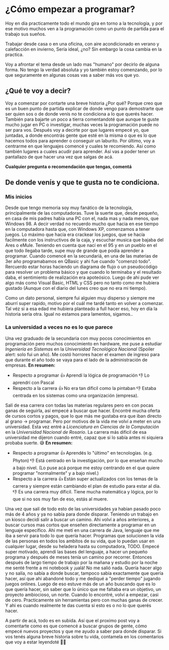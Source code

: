 # ¿Cómo empezar a programar?

Hoy en día practicamente todo el mundo gira en torno a la tecnología, y por ese motivo muchos ven a la programación como un punto de partida para el trabajo sus sueños. 

Trabajar desde casa o en una oficina, con aire acondicionado en verano y calefacción en invierno, Sería ideal, ¿no? Sin embargo la cosa cambia en la practica. 

Voy a afrontar el tema desde un lado mas "humano" por decirlo de alguna forma. No tengo la verdad absoluta y yo también estoy comenzando, por lo que seguramente en algunas cosas vas a saber más vos que yo. 

## ¿Qué te voy a decir?

Voy a comenzar por contarte una breve historia ¿Por qué? Porque creo que es un buen punto de partida explicar de donde vengo para demostrarte que ser quien sos o de donde venís no te condiciona a lo que querés hacer. También para bajarte un poco a tierra comentandoté que aunque te guste mucho jugar en PC o investigar, muchas veces la programación puede no ser para vos. 
Después voy a decirte por que lugares empecé yo, que juntadas, a donde encontrás gente que esté en la misma o que es lo que hacemos todos para aprender o conseguir un laburito.
Por último, voy a centrarme en que lenguajes comencé y cuales te recomiendo. Así como también lugares a cuales acudir para aprender. Así vas a poder tener un pantallazo de que hacer una vez que salgas de acá.

**Cualquier pregunta o recomendación que tengas, comentá**

## De donde venís y que te gusta no te condiciona.

### Mis inicios 

Desde que tengo memoria soy muy fanático de la tecnología, principalmente de las computadoras. Tuve la suerte que, desde pequeño, en casa de mis padres había una PC con el, nada mas y nada menos, que Windows 98.
A decir verdad no recuerdo mucho que hacia en ese tiempo en la computadora hasta que, con Windows XP, comenzamos a tener juegos. Lo máximo que hacía era crackear los juegos, que se hacía facilmente con los instructivos de la caja, y escuchar musica que bajaba del Ares o eMule. 
Teniendo en cuenta que nací en el 95 y en un pueblo en el que todo llegaba tarde, supe muy de grande que podía aprender a programar.
Cuando comencé en la secundariá, en una de las materias de 3er año programabamos en QBasic y ahi fue cuando "comenzó todo". Rercuerdo estar horas haciendo un diagrama de flujo o un pseudocódigo para resolver un problema básico y que cuando lo terminaba y el resultado daba, el sentimiento de realización era apoteósico.
Luego de ahi pude ver algo más como Visual Basic, HTML y CSS pero no tanto como me hubiera gustado (Aunque con el diario del lunes creo que no era mi tiempo).

Como un dato personal, siempre fui alguien muy disperso y siempre me aburrí super rapido, motivo por el cuál me tardé tanto en volver a comenzar. Tal véz si a esa edad me hubiera planteado a full hacer eso, hoy en día la historia sería otra. Igual no estamos para lamentos, sigamos.. 

### La universidad a veces no es lo que parece

Una vez graduado de la secundaria con muy pocos conocimientos en programación pero muchos conocimiento en hardware, me puse a estudiar _Ingeniería en Sistemas_ en la _Universidad Tecnológica Nacional_ (Spoiler alert: solo fui un año). 
Me costó horrores hacer el examen de ingreso para que durante el año todo se vaya para el lado de la administración de empresas. 
**En resumen:**
* Respecto a programar
👍 Aprendí la lógica de programación
👎 Lo aprendrí con Pascal
* Respecto a la carrera
👍 No era tan dificil como la pintaban
👎 Estaba centrada en los sistemas como una organización (empresa).

Salí de esa carrera con todas las materias regulares pero en con pocas ganas de seguirla, así empecé a buscar que hacer. Encontré mucha oferta de cursos cortos y pagos, que lo que más me gustaba era que iban directo al grano -> programar. Pero por motivos de la vida me volví a meter en una universidad.
Esta vez entré a _Licenciatura en Ciencias de la Computación_ en la _Universidad Nacional de Rosario_. La carrera más dificil de esa universidad me dijeron cuando entré, capaz que si lo sabía antes ni siquiera probaba suerte. 😅
**En resumen:**
* Respecto a programar
👍 Aprendés lo "último" en tecnologías. (e.g. Phyton)
👎 Está centrado en la investigación, por lo que enseñan mucho a bajo nivel. (Lo puse acá porque me estoy centrando en el que quiere programar "normalmente" y a bajo nivel.)
* Respecto a la carrera
👍 Están super actualizados con los temas de la carrera y siempre están cambiando el plan de estudio para estar al día. 
👎 Es una carrera muy díficil. Tiene mucha matemática y lógica, por lo que si no sos muy fan de eso, estás al muere. 

Una vez que salí de todo esto de las universidades ya habian pasado poco más de 4 años y ya no sabía para donde disparar. Teniendo un trabajo en un kiosco decidí salir a buscar un camino. Ahi volví a años anteriores, a buscar cursos mas cortos que enseñen directamente a programar en un lenguaje específico. 
Ahi me metí en una carrera de Java, lenguaje que me iba a servir para todo lo que quería hacer. Programas que solucionen la vida de las personas en todos los ambitos de su vida, que lo puedan usar en cualquier lugar, desde su heladera hasta su computadora, TODO.
Empecé super motivado, aprendí las bases del lenguaje, a hacer un pequeño programa y después de meses tenía un camino por recorrer. Entonces después de largo tiempo de trabajo por la mañana y estudio por la noche me senté frente a mi notebook y ¡ualá! No me salió nada. Quería hacer algo y no salía, no sabía a donde buscar, tampoco sabía exactamente que quería hacer, así que ahi abandoné todo y me dediqué a "perder tiempo" jugando juegos onlines.
Luego de eso estuve más de un año buscando que es lo que quería hacer, sin saber que lo único que me faltaba era un objetivo, un proyecto ambiocioso, un norte. 
Cuando lo encontré, volví a empezar, casi de cero. Practicamente sin herramientas pero con muchas ganas de crecer. Y ahi es cuando realmente te das cuenta si esto es o no lo que querés hacer. 

A partir de acá, todo es en subida. Así que el proximo post voy a comentarte como es que comencé a buscar grupos de gente, cómo empecé nuevos proyectos y que me ayudo a saber para donde disparar. 
Si vos tenés alguna breve historia sobre tu vida, contamela en los comentarios que voy a estar leyendoté 💪😊